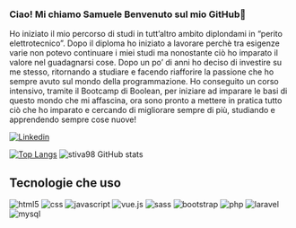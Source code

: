 ### Ciao! Mi chiamo Samuele Benvenuto sul mio GitHub👋
<div>
Ho iniziato il mio percorso di studi in tutt’altro ambito diplondami in “perito elettrotecnico”. Dopo il diploma ho iniziato a lavorare perchè tra esigenze varie non potevo continuare i miei studi ma nonostante ciò ho imparato il valore nel guadagnarsi cose. Dopo un po’ di anni ho deciso di investire su me stesso, ritornando a studiare e facendo riafforire la passione che ho sempre avuto sul mondo della programmazione. Ho conseguito un corso intensivo, tramite il Bootcamp di Boolean, per iniziare ad imparare le basi di questo mondo che mi affascina,  ora sono pronto a mettere in pratica tutto ciò che ho imparato e cercando di migliorare sempre di più, studiando e apprendendo sempre cose nuove!

 
</div>

[![Linkedin](https://img.shields.io/badge/LinkedIn-0077B5?style=for-the-badge&logo=linkedin&logoColor=white)](https://www.linkedin.com/in/samuele-stivaletti-07014120a/)

[![Top Langs](https://github-readme-stats.vercel.app/api/top-langs/?username=stiva98)](https://github.com/anuraghazra/github-readme-stats)
![stiva98 GitHub stats](https://github-readme-stats.vercel.app/api?username=stiva98&show_icons=true&theme=dracula)

## Tecnologie che uso 
<div>
  <img alt="html5" src="https://img.shields.io/badge/HTML5-E34F26?style=for-the-badge&logo=html5&logoColor=white"/>
  <img alt="css" src="https://img.shields.io/badge/CSS-239120?&style=for-the-badge&logo=css3&logoColor=white"/>
  <img alt="javascript" src="https://img.shields.io/badge/JavaScript-F7DF1E?style=for-the-badge&logo=javascript&logoColor=black"/>
  <img alt="vue.js" src="https://img.shields.io/badge/Vue.js-35495E?style=for-the-badge&logo=vue.js&logoColor=4FC08D"/>
  <img alt="sass" src="https://img.shields.io/badge/Sass-CC6699?style=for-the-badge&logo=sass&logoColor=white"/>
  <img alt="bootstrap" src="https://img.shields.io/badge/Bootstrap-563D7C?style=for-the-badge&logo=bootstrap&logoColor=white"/>
  <img alt="php" src="https://img.shields.io/badge/PHP-777BB4?style=for-the-badge&logo=php&logoColor=white"/>
  <img alt="laravel" src="https://img.shields.io/badge/Laravel-FF2D20?style=for-the-badge&logo=laravel&logoColor=white"/>
  <img alt="mysql" src="https://img.shields.io/badge/MySQL-00000F?style=for-the-badge&logo=mysql&logoColor=white"/>
</div>
